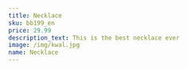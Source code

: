```yaml
---
title: Necklace 
sku: bb199_en
price: 29.99
description_text: This is the best necklace ever
image: /img/kwal.jpg
name: Necklace
---
```

